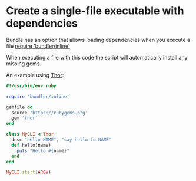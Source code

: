 # Create a single-file executable with dependencies

Bundle has an option that allows loading dependencies when you execute a file
[require 'bundler/inline'](https://bundler.io/v2.0/guides/bundler_in_a_single_file_ruby_script.html)

When executing a file with this code the script will automatically install any missing gems. 

An example using [Thor](http://whatisthor.com/):

```ruby
#!/usr/bin/env ruby

require 'bundler/inline'

gemfile do
  source 'https://rubygems.org'
  gem 'thor'
end

class MyCLI < Thor
  desc "hello NAME", "say hello to NAME"
  def hello(name)
    puts "Hello #{name}"
  end
end

MyCLI.start(ARGV)
```
